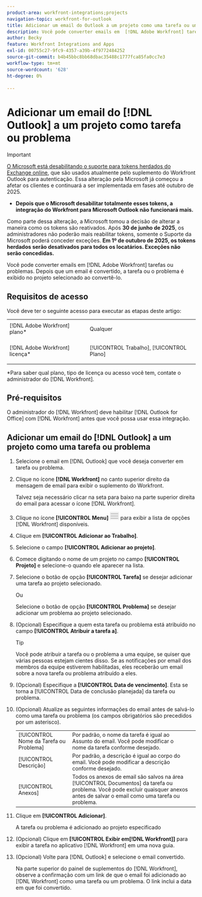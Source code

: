 ```yaml
---
product-area: workfront-integrations;projects
navigation-topic: workfront-for-outlook
title: Adicionar um email do Outlook a um projeto como uma tarefa ou um problema
description: Você pode converter emails em  [!DNL Adobe Workfront] tarefas ou problemas. Depois que um email é convertido, a tarefa ou o problema é exibido no projeto selecionado ao convertê-lo.
author: Becky
feature: Workfront Integrations and Apps
exl-id: 00755c27-9fc9-4357-a39b-4f9772484252
source-git-commit: b4b45bbc8bb68dbac35488c1777fca85fa0cc7e3
workflow-type: tm+mt
source-wordcount: '628'
ht-degree: 0%

---
```


# Adicionar um email do [!DNL Outlook] a um projeto como tarefa ou problema

>[!IMPORTANT]
>
>[O Microsoft está desabilitando o suporte para tokens herdados do Exchange online](https://learn.microsoft.com/en-us/office/dev/add-ins/outlook/faq-nested-app-auth-outlook-legacy-tokens), que são usados atualmente pelo suplemento do Workfront Outlook para autenticação. Essa alteração pela Microsoft já começou a afetar os clientes e continuará a ser implementada em fases até outubro de 2025.
>
>* **Depois que o Microsoft desabilitar totalmente esses tokens, a integração do Workfront para Microsoft Outlook não funcionará mais.**
>
>Como parte dessa alteração, a Microsoft tomou a decisão de alterar a maneira como os tokens são reativados. Após **30 de junho de 2025**, os administradores não poderão mais reabilitar tokens, somente o Suporte da Microsoft poderá conceder exceções. **Em 1º de outubro de 2025, os tokens herdados serão desativados para todos os locatários. Exceções não serão concedidas.**


Você pode converter emails em [!DNL Adobe Workfront] tarefas ou problemas. Depois que um email é convertido, a tarefa ou o problema é exibido no projeto selecionado ao convertê-lo.

## Requisitos de acesso

Você deve ter o seguinte acesso para executar as etapas deste artigo:

<table style="table-layout:auto"> 
 <col> 
 <col> 
 <tbody> 
  <tr> 
   <td role="rowheader">[!DNL Adobe Workfront] plano*</td> 
   <td> <p>Qualquer</p> </td> 
  </tr> 
  <tr> 
   <td role="rowheader">[!DNL Adobe Workfront] licença*</td> 
   <td> <p>[!UICONTROL Trabalho], [!UICONTROL Plano]</p> </td> 
  </tr> 
 </tbody> 
</table>

&#42;Para saber qual plano, tipo de licença ou acesso você tem, contate o administrador do [!DNL Workfront].

## Pré-requisitos

O administrador do [!DNL Workfront] deve habilitar [!DNL Outlook for Office] com [!DNL Workfront] antes que você possa usar essa integração.

## Adicionar um email do [!DNL Outlook] a um projeto como uma tarefa ou problema

1. Selecione o email em [!DNL Outlook] que você deseja converter em tarefa ou problema.
1. Clique no ícone **[!DNL Workfront]** no canto superior direito da mensagem de email para exibir o suplemento do Workfront.

   Talvez seja necessário clicar na seta para baixo na parte superior direita do email para acessar o ícone [!DNL Workfront].

1. Clique no ícone **[!UICONTROL Menu]** ![o365_addin_menu_icon.png](assets/o365-addin-menu2-icon.png) para exibir a lista de opções [!DNL Workfront] disponíveis.



1. Clique em **[!UICONTROL Adicionar ao Trabalho]**.

1. Selecione o campo **[!UICONTROL Adicionar ao projeto]**.
1. Comece digitando o nome de um projeto no campo **[!UICONTROL Projeto]** e selecione-o quando ele aparecer na lista.
1. Selecione o botão de opção **[!UICONTROL Tarefa]** se desejar adicionar uma tarefa ao projeto selecionado.

   Ou

   Selecione o botão de opção **[!UICONTROL Problema]** se desejar adicionar um problema ao projeto selecionado.

1. (Opcional) Especifique a quem esta tarefa ou problema está atribuído no campo **[!UICONTROL Atribuir a tarefa a]**.

   >[!TIP]
   >
   >Você pode atribuir a tarefa ou o problema a uma equipe, se quiser que várias pessoas estejam cientes disso. Se as notificações por email dos membros da equipe estiverem habilitadas, eles receberão um email sobre a nova tarefa ou problema atribuído a eles.


1. (Opcional) Especifique a **[!UICONTROL Data de vencimento]**. Esta se torna a [!UICONTROL Data de conclusão planejada] da tarefa ou problema.
1. (Opcional) Atualize as seguintes informações do email antes de salvá-lo como uma tarefa ou problema (os campos obrigatórios são precedidos por um asterisco).

   <table style="table-layout:auto">
      <tr>
        <td>[!UICONTROL Nome da Tarefa ou Problema]</td>
        <td>Por padrão, o nome da tarefa é igual ao Assunto do email. Você pode modificar o nome da tarefa conforme desejado.</td>
        <td></td>
      </tr>
      <tr>
        <td>[!UICONTROL Descrição]</td>
        <td>Por padrão, a descrição é igual ao corpo do email. Você pode modificar a descrição conforme desejado.</td>
      </tr>
      <tr>
        <td>[!UICONTROL Anexos]</td>
        <td>Todos os anexos de email são salvos na área [!UICONTROL Documentos] da tarefa ou problema. Você pode excluir quaisquer anexos antes de salvar o email como uma tarefa ou problema.</td>
      </tr>
   </table>

1. Clique em **[!UICONTROL Adicionar]**.

   A tarefa ou problema é adicionado ao projeto especificado

1. (Opcional) Clique em **[!UICONTROL Exibir em[!DNL Workfront]]** para exibir a tarefa no aplicativo [!DNL Workfront] em uma nova guia.

1. (Opcional) Volte para [!DNL Outlook] e selecione o email convertido.

   Na parte superior do painel de suplementos do [!DNL Workfront], observe a confirmação com um link de que o email foi adicionado ao [!DNL Workfront] como uma tarefa ou um problema. O link inclui a data em que foi convertido.



